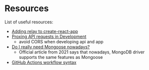 # Resources

List of useful resources:

- [Adding relay to create-react-app](https://create-react-app.dev/docs/adding-relay)
- [Proxing API requests in Development](https://create-react-app.dev/docs/proxying-api-requests-in-development)
  - avoid CORS when developing api and app
- [Do I really need Mongoose nowadays?](https://www.mongodb.com/developer/languages/javascript/mongoose-versus-nodejs-driver/)
  - Official article from 2021 says that nowadays, MongoDB driver supports the same features as Mongoose
- [GitHub Actions workflow syntax](https://docs.github.com/en/actions/using-workflows/workflow-syntax-for-github-actions)
